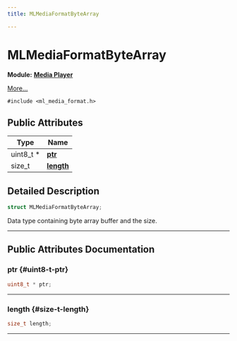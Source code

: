 ```yaml
---
title: MLMediaFormatByteArray

---
```


# MLMediaFormatByteArray

**Module:** **[Media Player](/versioned_docs/version-22-Feb-2023/api-ref/api/Modules/group___media_player/group___media_player.md)**



 [More...](#detailed-description)


`#include <ml_media_format.h>`

## Public Attributes

| Type           | Name           |
| -------------- | -------------- |
| uint8_t * | **[ptr](/versioned_docs/version-22-Feb-2023/api-ref/api/Modules/group___media_player/struct_m_l_media_format_byte_array.md#uint8-t-ptr)**  |
| size_t | **[length](/versioned_docs/version-22-Feb-2023/api-ref/api/Modules/group___media_player/struct_m_l_media_format_byte_array.md#size-t-length)**  |

## Detailed Description

```cpp
struct MLMediaFormatByteArray;
```


Data type containing byte array buffer and the size. 





-----------
## Public Attributes Documentation

### ptr {#uint8-t-ptr}

```cpp
uint8_t * ptr;
```






-----------

### length {#size-t-length}

```cpp
size_t length;
```






-----------


